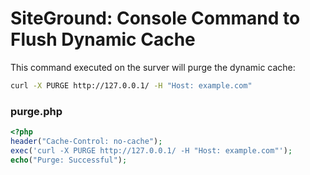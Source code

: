 # SiteGround: Console Command to Flush Dynamic Cache

This command executed on the surver will purge the dynamic cache:

```sh
curl -X PURGE http://127.0.0.1/ -H "Host: example.com"
```

### purge.php
```php
<?php
header("Cache-Control: no-cache");
exec('curl -X PURGE http://127.0.0.1/ -H "Host: example.com"');
echo("Purge: Successful");
```
